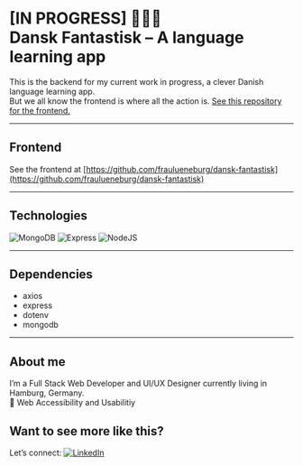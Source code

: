 <h1>
[IN PROGRESS] 👷🇩🇰<br>
Dansk Fantastisk – A language learning app
</h1>

This is the backend for my current work in progress, a clever Danish language learning app.  
But we all know the frontend is where all the action is. [See this repository for the frontend.](https://github.com/fraulueneburg/dansk-fantastisk)

---

## Frontend

See the frontend at [https://github.com/fraulueneburg/dansk-fantastisk](https://github.com/fraulueneburg/dansk-fantastisk)

---

## Technologies

<img alt="MongoDB" src="https://img.shields.io/badge/mongodb-%23121011.svg?style=for-the-badge&logo=mongodb&logoColor=#f0f0f0" /> <img alt="Express" src="https://img.shields.io/badge/express-%23121011.svg?style=for-the-badge&logo=express&logoColor=#f0f0f0" /> <img alt="NodeJS" src="https://img.shields.io/badge/nodejs-%23121011.svg?style=for-the-badge&logo=nodejs&logoColor=#f0f0f0" />

---

## Dependencies

- axios
- express
- dotenv
- mongodb

---

## About me

I’m a Full Stack Web Developer and UI/UX Designer currently living in Hamburg, Germany.  
🧡 Web Accessibility and Usabilitiy

<h2>Want to see more like this?</h2>

Let’s connect:
<a href="https://linkedin.com/in/fraulueneburg" target="_blank">
<img alt="LinkedIn" src="https://img.shields.io/badge/-linkedin-1572B6?&style=for-the-badge&logo=css3&logoColor=white" />
</a>
